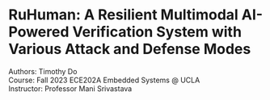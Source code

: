 # RuHuman: A Resilient Multimodal AI-Powered Verification System with Various Attack and Defense Modes

Authors: Timothy Do <br>
Course: Fall 2023 ECE202A Embedded Systems @ UCLA <br>
Instructor: Professor Mani Srivastava <br>
